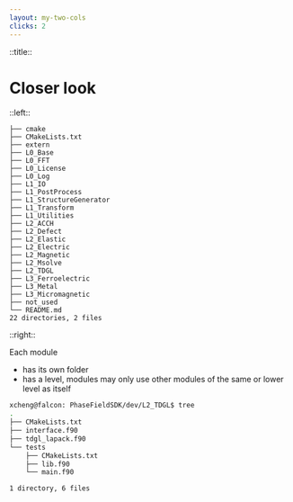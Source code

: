 ```yaml
---
layout: my-two-cols
clicks: 2
---
```


::title::

# Closer look 

::left::

```sh{all|19}{maxHeight:'420px'}
├── cmake
├── CMakeLists.txt
├── extern
├── L0_Base
├── L0_FFT
├── L0_License
├── L0_Log
├── L1_IO
├── L1_PostProcess
├── L1_StructureGenerator
├── L1_Transform
├── L1_Utilities
├── L2_ACCH
├── L2_Defect
├── L2_Elastic
├── L2_Electric
├── L2_Magnetic
├── L2_Msolve
├── L2_TDGL
├── L3_Ferroelectric
├── L3_Metal
├── L3_Micromagnetic
├── not_used
└── README.md
22 directories, 2 files
```

::right::

<div v-click="0" class="ml-5">
<div v-click-hide="1" >

Each module
- has its own folder
- has a level, modules may only use other modules of the same or lower level as itself 

</div>
</div>

<div v-click="1" class="ml-5 absolute top-0">

```sh
xcheng@falcon: PhaseFieldSDK/dev/L2_TDGL$ tree 
.
├── CMakeLists.txt
├── interface.f90
├── tdgl_lapack.f90
└── tests
    ├── CMakeLists.txt
    ├── lib.f90
    └── main.f90

1 directory, 6 files
```

</div>